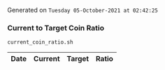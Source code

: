 Generated on `Tuesday 05-October-2021 at 02:42:25`

### Current to Target Coin Ratio
`current_coin_ratio.sh`

Date|Current|Target|Ratio
---|---|---|---
